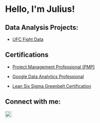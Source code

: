 <h1>Hello, I'm Julius! </h1>

<h2>Data Analysis Projects:</h2>

- [UFC Fight Data](https://github.com/JPickney/UFC-Fight-Data)

<h2>Certifications</h2>

- [Project Management Professional (PMP)](https://imgur.com/UrnTBSl)

- [Google Data Analytics Professional](https://www.coursera.org/account/accomplishments/professional-cert/BMELY2BFKG5E)

- [Lean Six Sigma Greenbelt Certification](https://www.credential.net/6fd39e91-850a-4705-9378-aba13c014b89#gs.788erx)

<h2>Connect with me:</h2>


[<img align="left" alt="JPickney | LinkedIn" width="22px" src="https://cdn.jsdelivr.net/npm/simple-icons@v3/icons/linkedin.svg" />][linkedin]


[linkedin]: www.linkedin.com/in/juliuspickney

<!--
**JPickney/JPickney** is a ✨ _special_ ✨ repository because its `README.md` (this file) appears on your GitHub profile.
